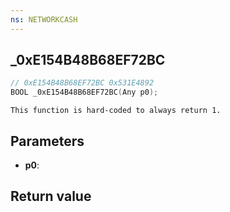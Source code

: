 ```yaml
---
ns: NETWORKCASH
---
```

## _0xE154B48B68EF72BC

```c
// 0xE154B48B68EF72BC 0x531E4892
BOOL _0xE154B48B68EF72BC(Any p0);
```

```
This function is hard-coded to always return 1.  
```

## Parameters
* **p0**: 

## Return value
